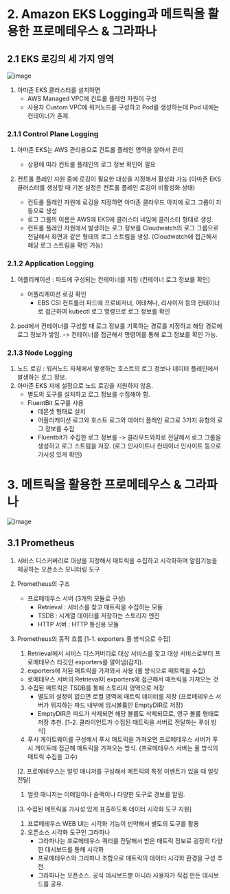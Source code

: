 # 2. Amazon EKS Logging과 메트릭을 활용한 프로메테우스 & 그라파나

## 2.1 EKS 로깅의 세 가지 영역
![image](https://github.com/devhyunuk/eks-cloudnet/assets/49749510/30fd11ba-087b-46ac-adce-026c8205570c)
1) 아마존 EKS 클러스터를 설치하면
   - AWS Managed VPC에 컨트롤 플레인 자원이 구성
   - 사용자 Custom VPC에 워커노드를 구성하고 Pod를 생성하는데 Pod 내에는 컨테이너가 존재.

### 2.1.1 Control Plane Logging
1) 아마존 EKS는 AWS 관리용으로 컨트롤 플레인 영역을 알아서 관리
   - 상황에 따라 컨트롤 플레인의 로그 정보 확인이 필요
  
2) 컨트롤 플레인 자원 중에 로깅이 필요한 대상을 지정해서 활성화 가능 (아마존 EKS 클러스터를 생성할 때 기본 설정은 컨트롤 플레인 로깅이 비활성화 상태)
   - 컨트롤 플레인 자원에 로깅을 지정하면 아마존 클라우드 아치에 로그 그룹이 자동으로 생성
   - 로그 그룹의 이름은 AWS에 EKS에 클러스터 네임에 클러스터 형태로 생성.
   - 컨트롤 플레인 자원에서 발생하는 로그 정보를 Cloudwatch의 로그 그룹으로 전달해서 화면과 같은 형태의 로그 스트림을 생성. (Cloudwatch에 접근해서 해당 로그 스트림을 확인 가능)
  
### 2.1.2 Application Logging
1) 어플리케이션 : 파드에 구성되는 컨테이너를 지칭 (컨테이너 로그 정보를 확인)
   - 어플리케이션 로깅 확인
     - EBS CSI 컨트롤러 파드에 프로비저너, 어테쳐나, 리사이저 등의 컨테이너로 접근하여 kubectl 로그 명령으로 로그 정보를 확인
    
2) pod에서 컨테이너를 구성할 때 로그 정보를 기록하는 경로를 지정하고 해당 경로에 로그 정보가 쌓임. -> 컨테이너를 접근해서 명령어를 통해 로그 정보를 확인 가능.

### 2.1.3 Node Logging
1) 노드 로깅 : 워커노드 자체에서 발생하는 호스트의 로그 정보나 데이터 플레인에서 발생하는 로그 정보.
2) 아마존 EKS 자체 설정으로 노드 로깅을 지원하지 않음.
   - 별도의 도구를 설치하고 로그 정보를 수집해야 함.
   - FluentBit 도구를 사용
     - 데몬셋 형태로 설치
     - 어플리케이션 로그와 호스트 로그와 데이터 플레인 로그로 3가지 유형의 로그 정보를 수집
     - Fluentbit가 수집한 로그 정보를 -> 클라우드와치로 전달해서 로그 그룹을 생성하고 로그 스트림을 저장. (로그 인사이트나 컨테이너 인사이트 등으로 가시성 있게 확인)
    
# 3. 메트릭을 활용한 프로메테우스 & 그라파나
![image](https://github.com/devhyunuk/eks-cloudnet/assets/49749510/1e3975e8-371d-4264-8ac7-5b996118b58a)

## 3.1 Prometheus
1) 서비스 디스커버리로 대상을 지정해서 매트릭을 수집하고 시각화하며 알림기능을 제공하는 오픈소스 모니터링 도구
2) Prometheus의 구조
   - 프로메테우스 서버 (3개의 모듈로 구성)
     - Retrieval : 서비스를 찾고 매트릭을 수집하는 모듈
     - TSDB : 시계열 데이터를 저장하는 스토리지 엔진
     - HTTP 서버 : HTTP 통신용 모듈
    
3) Prometheus의 동작 흐름
   [1-1. exporters 풀 방식으로 수집]
   1. Retrieval에서 서비스 디스커버리로 대상 서비스를 찾고 대상 서비스로부터 프로메테우스 타깃인 exporters를 알아냄(감지).
   2. exporters에 저된 매트릭을 가져와서 사용 (풀 방식으로 매트릭을 수집)
     - 로메테우스 서버의 Retrieval이 exporters에 접근해서 매트릭을 가져오는 것
   3. 수집된 매트릭은 TSDB를 통해 스토리지 영역으로 저장
      - 별도의 설정이 없으면 로컬 영역에 매트릭 데이터를 저장 (프로메테우스 서버가 위치하는 파드 내부에 임시볼륨인 EmptyDIR로 저장)
      - EmptyDIR은 파드가 삭제되면 해당 볼륨도 삭제되므로, 영구 볼륨 형태로 저장 추천.
   [1-2. 클라이언트가 수집된 매트릭을 서버로 전달하는 푸쉬 방식]
   1. 푸시 게이트웨이를 구성해서 푸시 매트릭을 가져오면 프로메테우스 서버가 푸시 게이트에 접근해 매트릭을 가져오는 방식. (프로메테우스 서버는 풀 방식의 매트릭 수집을 고수)

   [2. 프로메테우스는 얼럿 매니저를 구성해서 메트릭의 특정 이벤트가 있을 때 얼럿 전달]
   1. 얼럿 매니저는 이메일이나 슬랙이나 다양한 도구로 경보를 알림.
  
   [3. 수집된 메트릭을 가시성 있게 표출하도록 데이터 시각화 도구 지원]
   1. 프로메테우스 WEB UI는 시각화 기능이 빈약해서 별도의 도구를 활용
   2. 오픈소스 시각화 도구인 그라파나
      -  그라파나는 프로메테우스 쿼리를 전달해서 받은 매트릭 정보로 굉장히 다양한 대시보드를 통해 시각화
      -  프로메테우스와 그라파나 조합으로 매트릭의 데이터 시각화 환경을 구성 추천.
      -  그라파나는 오픈소스. 공식 데시보드뿐 아니라 사용자가 직접 만든 데시보드를 공유.


       






   

























